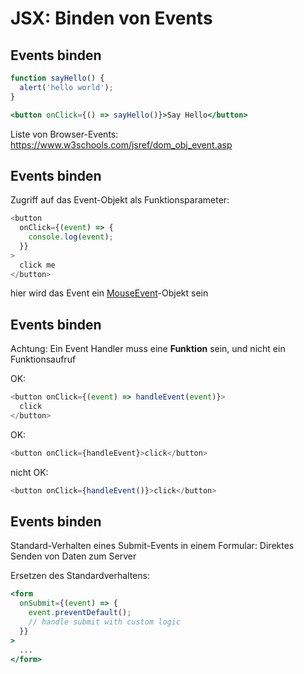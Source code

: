 # JSX: Binden von Events

## Events binden

```jsx
function sayHello() {
  alert('hello world');
}
```

```jsx
<button onClick={() => sayHello()}>Say Hello</button>
```

Liste von Browser-Events:  
https://www.w3schools.com/jsref/dom_obj_event.asp

## Events binden

Zugriff auf das Event-Objekt als Funktionsparameter:

```js
<button
  onClick={(event) => {
    console.log(event);
  }}
>
  click me
</button>
```

hier wird das Event ein [MouseEvent](https://developer.mozilla.org/en-US/docs/Web/API/MouseEvent)-Objekt sein

## Events binden

Achtung: Ein Event Handler muss eine **Funktion** sein, und nicht ein Funktionsaufruf

OK:

```js
<button onClick={(event) => handleEvent(event)}>
  click
</button>
```

OK:

```js
<button onClick={handleEvent}>click</button>
```

nicht OK:

```js
<button onClick={handleEvent()}>click</button>
```

## Events binden

Standard-Verhalten eines Submit-Events in einem Formular: Direktes Senden von Daten zum Server

Ersetzen des Standardverhaltens:

```jsx
<form
  onSubmit={(event) => {
    event.preventDefault();
    // handle submit with custom logic
  }}
>
  ...
</form>
```
